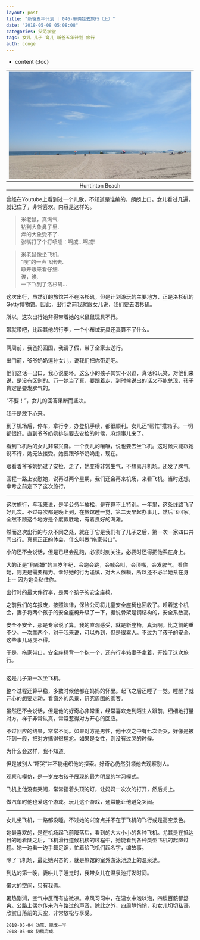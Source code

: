 ```yaml
---
layout: post
title: "新爸五年计划 | 046-带俩娃去旅行（上）"
date: "2018-05-08 05:08:08"
categories: 父范学堂
tags: 女儿 儿子 育儿 新爸五年计划 旅行
auth: conge
---
```

* content
{:toc}

|![Huntinton Beach](/assets/images/父范学堂/118382-a0f910699c380c65.png)|
|:----:|
|Huntinton Beach|


曾经在Youtube上看到过一个儿歌，不知道是谁编的，朗朗上口。女儿看过几遍，就记住了，非常喜欢。内容是这样的。

> 米老鼠，真淘气.  
钻到大象鼻子里.  
痒的大象受不了.   
张嘴打了个打喷嚏：啊戚...啊戚!    

> 米老鼠像坐飞机.  
“嗖”的一声飞出去.  
睁开眼来看仔细.  
诶，诶.  
一下飞到了洛杉矶...   

这次出行，虽然订的旅馆并不在洛杉矶，但是计划游玩的主要地方，正是洛杉矶的Getty博物馆。因此，出行之前我就跟女儿说，我们要去洛杉矶。

所以，这次出行她非得带着她的米鼠鼠玩具不行。





带就带吧，比起其他的行李，一个小布绒玩具还真算不了什么。

-----

两周前，我爸妈回国，我请了假，带了全家去送行。

出门前，爷爷奶奶逗孙女儿，说我们把你带走吧。

他们这话一出口，我心说要坏。这么小的孩子其实不识逗，真话和玩笑，对他们来说，是没有区别的。万一她当了真，要跟着走，到时候说出的话又不能兑现，孩子肯定是要发脾气的。

“不要！”，女儿的回答果断而坚决。

我于是放下心来。

到了机场后，停车，拿行李，办登机手续，都很顺利。女儿还“帮忙”推箱子。一切都很好。直到爷爷奶奶排队要去安检的时候，麻烦事儿来了。

看到飞机后的女儿非常兴奋。一个劲儿的嚷嚷，说也要去坐飞机。这时候只能跟她说不行，她无法接受。她要跟爷爷奶奶走，现在。

眼看着爷爷奶奶过了安检，走了，她变得非常生气，不想离开机场。还发了脾气。

回程一路上安慰她，说再过两个星期，我们还会再来机场，来看飞机。当时还想，幸亏之前定下了这次旅行。

------

这次旅行，与我来说，是半公务半放松，是在算不上特别。一年里，这条线路飞了好几次。不过每次都是晚上到，在旅馆睡一觉，第二天早起办事儿，然后飞回家。全然不顾这个地方是个度假胜地，有着良好的海滩。

然而这次出行的与众不同之处，就在于它是我们有了儿子之后，第一次一家四口共同出行。真真正正的体会，什么叫做“拖家带口”。

小的还不会说话，但是已经会乱跑，必须时刻关注，必要时还得把他系在身上。

大的正是“狗都嫌”的三岁年纪，会跑会跳，会喊会叫，会顶嘴，会发脾气。看住她，则更是需要精力。幸好她的行为谨慎，对大人依赖，所以还不必半她系在身上-- 因为她会粘住你。

出行时的最大件行李，是两个孩子的安全座椅。

之前我们的车报废，按照法律，保险公司将儿童安全座椅也回收了。趁着这个机会，妻子将两个孩子的安全座椅升级了一下，据说骨架是钢结构的，安全系数高。

安全不安全，那是专家说了算。我的直观感受，就是新座椅，真沉啊。比之前的重不少。一次拿两个，对于我来说，可以办到，但是很累人。不过为了孩子的安全，这些事儿马虎不得。

于是，拖家带口，安全座椅背一个抱一个，还有行李箱妻子拿着，开始了这次旅行。

---------

这是儿子第一次坐飞机。

整个过程还算平稳，多数时候他都在妈妈的怀里。起飞之后还睡了一觉。睡醒了就开心的想要走动，看窗外的风景，研究周围的乘客。

虽然还不会说话，但是他的好奇心非常重，经常喜欢走到陌生人跟前，细细地打量对方，样子非常认真，常常惹得对方开心的回应。

不过回应的结果，常常不同。如果对方是男性，他十次之中有七次会哭，好像是被吓到一般，把对方搞得很尴尬。如果是女性，则没有过哭的时候。

为什么会这样，我不知道。

但是被别人“吓哭”并不能组织他的探索。好奇心仍然引领他去观察别人。

观察和模仿，是一岁左右孩子展现的最为明显的学习模式。

飞机上他没有哭闹，常常指着头顶的灯，让妈妈一次次的打开，然后关上。

做汽车时他也爱这个游戏。玩儿这个游戏，通常能让他避免哭闹。

---------

女儿坐飞机，一路都没睡。不过她的兴奋点并不在于飞机的飞行或是高空景色。

她最喜欢的，是在机场起飞前降落后，看到的大大小小的各种飞机。尤其是在抵达目的地着陆之后，飞机滑行道候机楼的过程中，她能看到各种类型飞机的起降过程。她一边看一边手舞足蹈，忙着给飞机们起名字，编故事。

除了飞机场，最让她兴奋的，就是旅馆的室外游泳池边上的温泉池。

到达的第一晚，妻哄儿子睡觉时，我带女儿在温泉池打发时间。

偌大的空间，只有我俩。

暑热刚消，空气中反而有些微凉。凉风习习中，在温水中泡以泡，四肢百骸都舒爽。公路上偶尔传来汽车路过的声音，除此之外，四周静悄悄，和女儿切切私语，欣赏日落前的天空，非常放松与享受。

```
2018-05-04 动笔，完成一半
2018-05-08 初稿完成
```

